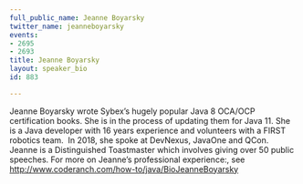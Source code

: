 ```yaml
---
full_public_name: Jeanne Boyarsky
twitter_name: jeanneboyarsky
events:
- 2695
- 2693
title: Jeanne Boyarsky
layout: speaker_bio
id: 883

---
```

Jeanne Boyarsky wrote Sybex’s hugely popular Java 8 OCA/OCP certification books. She is in the process of updating them for Java 11. She is a Java developer with 16 years experience and volunteers with a FIRST robotics team.  In 2018, she spoke at DevNexus, JavaOne and QCon.  Jeanne is a Distinguished Toastmaster which involves giving over 50 public speeches. For more on Jeanne’s professional experience:, see http://www.coderanch.com/how-to/java/BioJeanneBoyarsky